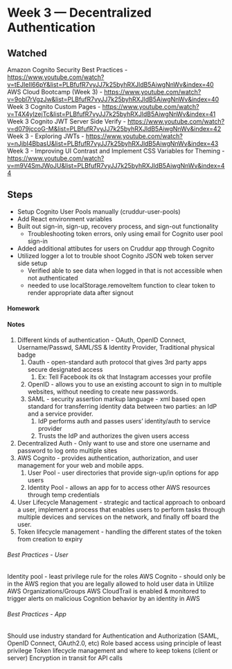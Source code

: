 # Week 3 — Decentralized Authentication

## Watched
Amazon Cognito Security Best Practices - https://www.youtube.com/watch?v=tEJIeII66pY&list=PLBfufR7vyJJ7k25byhRXJldB5AiwgNnWv&index=40
AWS Cloud Bootcamp (Week 3) - https://www.youtube.com/watch?v=9obl7rVgzJw&list=PLBfufR7vyJJ7k25byhRXJldB5AiwgNnWv&index=40
Week 3 Cognito Custom Pages - https://www.youtube.com/watch?v=T4X4yIzejTc&list=PLBfufR7vyJJ7k25byhRXJldB5AiwgNnWv&index=41
Week 3 Cognito JWT Server Side Verify - https://www.youtube.com/watch?v=d079jccoG-M&list=PLBfufR7vyJJ7k25byhRXJldB5AiwgNnWv&index=42
Week 3 - Exploring JWTs - https://www.youtube.com/watch?v=nJjbI4BbasU&list=PLBfufR7vyJJ7k25byhRXJldB5AiwgNnWv&index=43
Week 3 - Improving UI Contrast and Implement CSS Variables for Theming - https://www.youtube.com/watch?v=m9V4SmJWoJU&list=PLBfufR7vyJJ7k25byhRXJldB5AiwgNnWv&index=44

## Steps
 - Setup Cognito User Pools manually (cruddur-user-pools)
 - Add React environment variables 
 - Built out sign-in, sign-up, recovery process, and sign-out functionality 
    - Troubleshooting token errors, only using email for Cognito user pool sign-in
- Added additional attibutes for users on Cruddur app through Cognito
- Utilized logger a lot to trouble shoot Cognito JSON web token server side setup 
     - Verified able to see data when logged in that is not accessible when not authenticated 
     - needed to use localStorage.removeItem function to clear token to render appropriate data after signout



#### Homework



#### Notes
1. Different kinds of authentication - OAuth, OpenID Connect, Username/Passwd, SAML/SS & Identity Provider, Traditional physical badge
    1. Oauth - open-standard auth protocol that gives 3rd party apps secure designated access
        1. Ex: Tell Facebook its ok that Instagram accesses your profile
    2. OpenID - allows you to use an existing account to sign in to multiple websites, without needing to create new passwords. 
    3. SAML - security assertion markup language - xml based open standard for transferring identity data between two parties: an IdP and a service provider. 
        1. IdP performs auth and passes users’ identity/auth to service provider
        2. Trusts the IdP and authorizes the given users access
2. Decentralized Auth - Only want to use and store one username and password to log onto multiple sites
3. AWS Cognito - provides authentication, authorization, and user management  for your web and mobile apps. 
    1. User Pool - user directories that provide sign-up/in options for app users
    2. Identity Pool - allows an app for to access other AWS resources through temp credentials
4. User Lifecycle Management - strategic and tactical approach to onboard a user, implement a process that enables users to perform tasks through multiple devices and services on the network, and finally off board the user.
5. Token lifecycle management - handling the different states of the token from creation to expiry

###### Best Practices - User
Identity pool - least privilege rule for the roles
AWS Cognito - should only be in the AWS region that you are legally allowed to hold user data in
Utilize AWS Organizations/Groups
AWS CloudTrail is enabled & monitored to trigger alerts on malicious Cognition behavior by an identity in AWS

###### Best Practices - App
Should use industry standard for Authentication and Authorization (SAML, OpenID Connect, OAuth2.0, etc)
Role based access using principle of least privilege
Token lifecycle management and where to keep tokens (client or server)
Encryption in transit for API calls 
